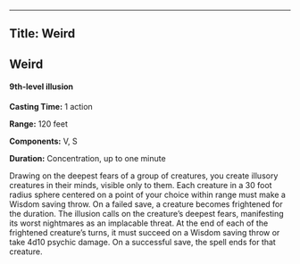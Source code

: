 -------------------------
Title: Weird
-------------------------

## Weird

#### 9th-level illusion


**Casting Time:** 1 action 

**Range:** 120 feet 

**Components:** V, S 

**Duration:** Concentration, up to one minute


Drawing on the deepest fears of a group of creatures, you create
illusory creatures in their minds, visible only to them. Each creature
in a 30 foot radius sphere centered on a point of your choice
within range must make a Wisdom saving throw. On a failed save, a
creature becomes frightened for the duration. The illusion calls on the
creature’s deepest fears, manifesting its worst nightmares as an
implacable threat. At the end of each of the frightened creature’s
turns, it must succeed on a Wisdom saving throw or take 4d10 psychic
damage. On a successful save, the spell ends for that creature.


